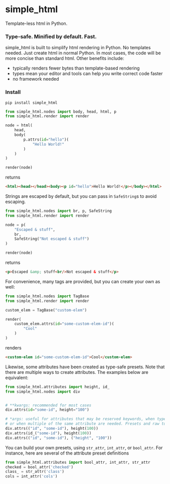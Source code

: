 # simple_html

Template-less html in Python.

### Type-safe. Minified by default. Fast.

simple_html is built to simplify html rendering in Python. No templates needed. Just create html in 
normal Python. In most cases, the code will be more concise than standard html. Other benefits include:
- typically renders fewer bytes than template-based rendering
- types mean your editor and tools can help you write correct code faster
- no framework needed


### Install
`pip install simple_html`

```python
from simple_html.nodes import body, head, html, p
from simple_html.render import render

node = html(
    head,
    body(
        p.attrs(id="hello")( 
            "Hello World!"
        )
    )
)

render(node)
```

returns

```html
<html><head></head><body><p id="hello">Hello World!</p></body></html>
```


Strings are escaped by default, but you can pass in `SafeString`s to avoid escaping.

```python
from simple_html.nodes import br, p, SafeString
from simple_html.render import render

node = p(
    "Escaped & stuff",
    br,
    SafeString("Not escaped & stuff")
)

render(node)
```

returns
```html
<p>Escaped &amp; stuff<br/>Not escaped & stuff</p>
```

For convenience, many tags are provided, but you can create your own as well:

```python
from simple_html.nodes import TagBase 
from simple_html.render import render

custom_elem = TagBase("custom-elem")

render(
    custom_elem.attrs(id="some-custom-elem-id")(
        "Cool"
    )
)
```

renders

```html
<custom-elem id="some-custom-elem-id">Cool</custom-elem>
```

Likewise, some attributes have been created as type-safe presets. Note that there are multiple ways to create attributes. 
The examples below are equivalent:

```python
from simple_html.attributes import height, id_
from simple_html.nodes import div


# **kwargs: recommended for most cases
div.attrs(id="some-id", height="100")

# *args: useful for attributes that may be reserved keywords, when type constraints are desired, 
# or when multiple of the same attribute are needed. Presets and raw tuples can be used interchangeably. 
div.attrs(("id", "some-id"), height(100))
div.attrs(id_("some-id"), height(100))
div.attrs(("id", "some-id"), ("height", "100"))
```

You can build your own presets, using `str_attr`, `int_attr`, or `bool_attr`. For instance, here are
several of the attribute preset definitions

```python
from simple_html.attributes import bool_attr, int_attr, str_attr
checked = bool_attr('checked')
class_ = str_attr('class')
cols = int_attr('cols')
```
